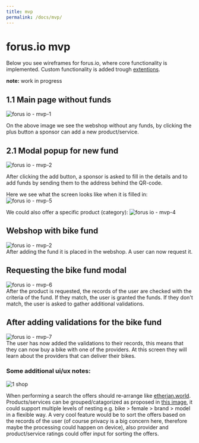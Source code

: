 ```yaml
---
title: mvp
permalink: /docs/mvp/
---
```


# forus.io mvp

Below you see wireframes for forus.io, where core functionality is implemented. Custom functionality is added trough [extentions](README.md#architecture).

**note:** work in progress

## 1.1 Main page without funds
![forus io - mvp-1](https://user-images.githubusercontent.com/30194799/38660051-31ed2ed6-3e2c-11e8-9807-1fc23e8a8167.png)

On the above image we see the webshop without any funds, by clicking the plus button a sponsor can add a new product/service.

## 2.1 Modal popup for new fund
![forus io - mvp-2](https://user-images.githubusercontent.com/30194799/38872046-a080c144-4252-11e8-9591-ecbc6a7f91b5.png)

After clicking the add button, a sponsor is asked to fill in the details and to add funds by sending them to the address behind the QR-code.

Here we see what the screen looks like when it is filled in:  
![forus io - mvp-5](https://user-images.githubusercontent.com/30194799/38660171-98e11238-3e2c-11e8-9a9f-f92ae425e5dd.png)

We could also offer a specific product (category): 
![forus io - mvp-4](https://user-images.githubusercontent.com/30194799/38660192-af350f62-3e2c-11e8-9cf6-f3e204de2689.png)


## Webshop with bike fund
![forus io - mvp-2](https://user-images.githubusercontent.com/30194799/38660275-f47caa3a-3e2c-11e8-8c42-814e9abe1a65.png)  
After adding the fund it is placed in the webshop. A user can now request it.

## Requesting the bike fund modal
![forus io - mvp-6](https://user-images.githubusercontent.com/30194799/38660309-136ee214-3e2d-11e8-9ac8-0ea6f37500e4.png)  
After the product is requested, the records of the user are checked with the criteria of the fund. If they match, the user is granted the funds. If they don't match, the user is asked to gather additional validations.

## After adding validations for the bike fund
![forus io - mvp-7](https://user-images.githubusercontent.com/30194799/38660350-31a7ffd6-3e2d-11e8-9522-ac7daeb3d608.png)  
The user has now added the validations to their records, this means that they can now buy a bike with one of the providers. At this screen they will learn about the providers that can deliver their bikes.



### Some additional ui/ux notes:
![1 shop](https://user-images.githubusercontent.com/30194799/37429628-32aa7b70-27d0-11e8-8e28-c7f6d83dd2cc.png)  

When performing a search the offers should re-arrange like [etherian.world](https://etherian.world). Products/services can be grouped/catagorized as proposed in [this image](https://user-images.githubusercontent.com/30194799/37451861-378892fe-2833-11e8-9894-ced81ed4710a.png), it could support multiple levels of nesting e.g. bike > female > brand > model in a flexible way. A very cool feature would be to sort the offers based on the records of the user (of course  privacy is a big concern here, therefore maybe the processing could happen on device), also  provider and product/service ratings could offer input for sorting the offers. 

